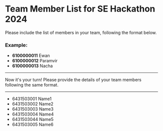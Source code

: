 # Team Member List for SE Hackathon 2024

Please include the list of members in your team, following the format below.

### Example:

- **6100000011** Ewan
- **6100000012** Paramvir
- **6100000013** Nacha

---

Now it's your turn! Please provide the details of your team members following the same format.

---

- 6431503001 Name1
- 6431503002 Name2
- 6431503003 Name3
- 6431503004 Name4
- 6431503044 Name5
- 6431503005 Name6